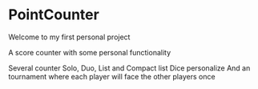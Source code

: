# PointCounter

Welcome to my first personal project 

A score counter with some personal functionality
 
Several counter Solo, Duo, List and Compact list
Dice personalize 
And an tournament where each player will face the other players once
